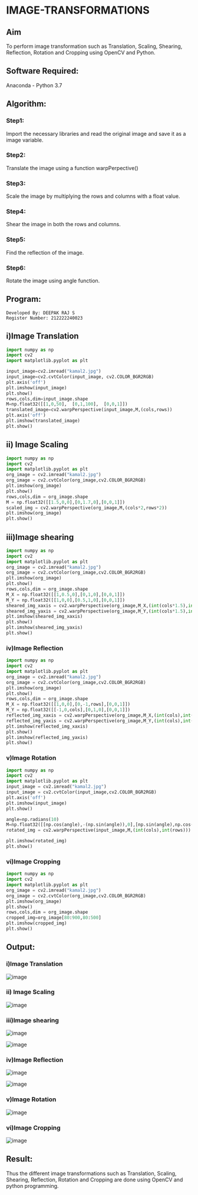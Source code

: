# IMAGE-TRANSFORMATIONS

## Aim
To perform image transformation such as Translation, Scaling, Shearing, Reflection, Rotation and Cropping using OpenCV and Python.

## Software Required:
Anaconda - Python 3.7

## Algorithm:
### Step1:

Import the necessary libraries and read the original image and save it as a image variable.

### Step2:

Translate the image using a function warpPerpective()

### Step3:

Scale the image by multiplying the rows and columns with a float value.

### Step4:

Shear the image in both the rows and columns.

### Step5:

Find the reflection of the image.

### Step6:

Rotate the image using angle function.

## Program:
```
Developed By: DEEPAK RAJ S
Register Number: 212222240023
```

## i)Image Translation

```python
import numpy as np
import cv2
import matplotlib.pyplot as plt

input_image=cv2.imread("kamal2.jpg")
input_image=cv2.cvtColor(input_image, cv2.COLOR_BGR2RGB)
plt.axis('off')
plt.imshow(input_image)
plt.show()
rows,cols,dim=input_image.shape
M=np.float32([[1,0,50],  [0,1,100],  [0,0,1]])
translated_image=cv2.warpPerspective(input_image,M,(cols,rows))
plt.axis('off')
plt.imshow(translated_image)
plt.show()
```

## ii) Image Scaling

```python
import numpy as np
import cv2
import matplotlib.pyplot as plt
org_image = cv2.imread("kamal2.jpg")
org_image = cv2.cvtColor(org_image,cv2.COLOR_BGR2RGB)
plt.imshow(org_image)
plt.show()
rows,cols,dim = org_image.shape
M = np.float32([[1.5,0,0],[0,1.7,0],[0,0,1]])
scaled_img = cv2.warpPerspective(org_image,M,(cols*2,rows*2))
plt.imshow(org_image)
plt.show()
```


## iii)Image shearing

```python
import numpy as np
import cv2
import matplotlib.pyplot as plt
org_image = cv2.imread("kamal2.jpg")
org_image = cv2.cvtColor(org_image,cv2.COLOR_BGR2RGB)
plt.imshow(org_image)
plt.show()
rows,cols,dim = org_image.shape
M_X = np.float32([[1,0.5,0],[0,1,0],[0,0,1]])
M_Y = np.float32([[1,0,0],[0.5,1,0],[0,0,1]])
sheared_img_xaxis = cv2.warpPerspective(org_image,M_X,(int(cols*1.5),int(rows*1.5)))
sheared_img_yaxis = cv2.warpPerspective(org_image,M_Y,(int(cols*1.5),int(rows*1.5)))
plt.imshow(sheared_img_xaxis)
plt.show()
plt.imshow(sheared_img_yaxis)
plt.show()
```


### iv)Image Reflection

```python
import numpy as np
import cv2
import matplotlib.pyplot as plt
org_image = cv2.imread("kamal2.jpg")
org_image = cv2.cvtColor(org_image,cv2.COLOR_BGR2RGB)
plt.imshow(org_image)
plt.show()
rows,cols,dim = org_image.shape
M_X = np.float32([[1,0,0],[0,-1,rows],[0,0,1]])
M_Y = np.float32([[-1,0,cols],[0,1,0],[0,0,1]])
reflected_img_xaxis = cv2.warpPerspective(org_image,M_X,(int(cols),int(rows)))
reflected_img_yaxis = cv2.warpPerspective(org_image,M_Y,(int(cols),int(rows)))
plt.imshow(reflected_img_xaxis)
plt.show()
plt.imshow(reflected_img_yaxis)
plt.show()
```


### v)Image Rotation
```python
import numpy as np
import cv2
import matplotlib.pyplot as plt
input_image = cv2.imread("kamal2.jpg")
input_image = cv2.cvtColor(input_image,cv2.COLOR_BGR2RGB)
plt.axis('off')
plt.imshow(input_image)
plt.show()

angle=np.radians(10)
M=np.float32([[np.cos(angle),-(np.sin(angle)),0],[np.sin(angle),np.cos(angle),0],[0,0,1]])
rotated_img = cv2.warpPerspective(input_image,M,(int(cols),int(rows)))

plt.imshow(rotated_img)
plt.show()
```



### vi)Image Cropping
```python
import numpy as np
import cv2
import matplotlib.pyplot as plt
org_image = cv2.imread("kamal2.jpg")
org_image = cv2.cvtColor(org_image,cv2.COLOR_BGR2RGB)
plt.imshow(org_image)
plt.show()
rows,cols,dim = org_image.shape
cropped_img=org_image[80:900,80:500]
plt.imshow(cropped_img)
plt.show()
```


## Output:
### i)Image Translation

![image](https://github.com/user-attachments/assets/4a88b9fb-6671-4c43-b16f-42b738d19c06)

### ii) Image Scaling

![image](https://github.com/user-attachments/assets/50973cd9-08ab-435c-a14b-17bc807cc41c)

### iii)Image shearing

![image](https://github.com/user-attachments/assets/5f896db6-cc4b-424f-9182-bca697c8fc68)

![image](https://github.com/user-attachments/assets/7b0868f4-6955-4e08-b23a-f55e17aedfe3)

### iv)Image Reflection

![image](https://github.com/user-attachments/assets/1572c325-7fff-4271-b132-59b82074898d)

![image](https://github.com/user-attachments/assets/c29677bc-70a9-425f-902a-60b4dd9cfa0b)

### v)Image Rotation

![image](https://github.com/user-attachments/assets/ff0fc055-cbe0-469e-abb9-f68b8a7141df)

### vi)Image Cropping

![image](https://github.com/user-attachments/assets/032da5e3-be8a-483f-b118-8d1463023749)

## Result: 

Thus the different image transformations such as Translation, Scaling, Shearing, Reflection, Rotation and Cropping are done using OpenCV and python programming.
